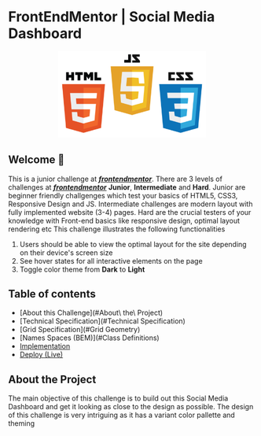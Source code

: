 # FrontEndMentor | Social Media Dashboard

<p align="center">
  <img src="img/html-css-js-readme-logo.png" width="300"/>
</p>

## Welcome 👋
This is a junior challenge at [***frontendmentor***](https://www.frontendmentor.io). There are 3 levels of challenges at [***frontendmentor***](https://www.frontendmentor.io) **Junior**, **Intermediate** and **Hard**. Junior are beginner friendly challgenges which test your basics of HTML5, CSS3, Responsive Design and JS. Intermediate challenges are modern layout with fully implemented website (3-4) pages. Hard are the crucial testers of your knowledge with Front-end basics like responsive design, optimal layout rendering etc This challenge illustrates the following functionalities
1. Users should be able to view the optimal layout for the site depending on their device's screen size
2. See hover states for all interactive elements on the page
3. Toggle color theme from **Dark** to **Light**

## Table of contents
- [About this Challenge](#About\ the\ Project)
- [Technical Specification](#Technical Specification)
- [Grid Specification](#Grid Geometry)
- [Names Spaces (BEM)](#Class Definitions)
- [Implementation](#Implementation)
- [Deploy (Live)](#Deploy)

## About the Project
The main objective of this challenge is to build out this Social Media Dashboard and get it looking as close to the design as possible. The design of this challenge is very intriguing as it has a variant color pallette and theming












